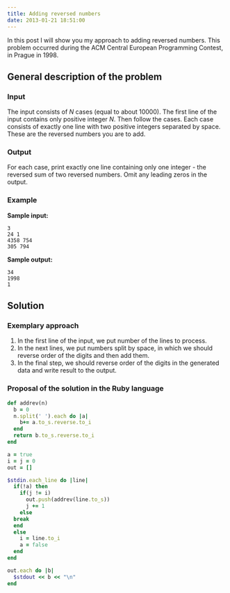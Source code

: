 ```yaml
---
title: Adding reversed numbers
date: 2013-01-21 18:51:00
---
```

In this post I will show you my approach to adding reversed numbers. This problem occurred during the ACM Central European Programming Contest, in Prague in 1998.

General description of the problem
----------------------------------

### Input

The input consists of _N_ cases (equal to about 10000). The first line of the input contains only positive integer _N_. Then follow the cases. Each case consists of exactly one line with two positive integers separated by space. These are the reversed numbers you are to add.

### Output

For each case, print exactly one line containing only one integer - the reversed sum of two reversed numbers. Omit any leading zeros in the output.

### Example

**Sample input:**

```
3
24 1
4358 754
305 794
```

**Sample output:**

```
34
1998
1
```

Solution
--------

### Exemplary approach

1.  In the first line of the input, we put number of the lines to process.
2.  In the next lines, we put numbers split by space, in which we should reverse order of the digits and then add them.
3.  In the final step, we should reverse order of the digits in the generated data and write result to the output.

### Proposal of the solution in the Ruby language

```ruby
def addrev(n)
  b = 0
  n.split(' ').each do |a|
    b+= a.to_s.reverse.to_i
  end
  return b.to_s.reverse.to_i
end

a = true
i = j = 0
out = []

$stdin.each_line do |line|
  if(!a) then
    if(j != i)
      out.push(addrev(line.to_s))
      j += 1
    else
  break
  end
  else
    i = line.to_i
    a = false
  end
end

out.each do |b|
  $stdout << b << "\n"
end
```
